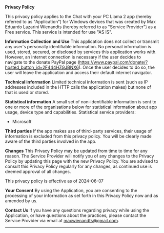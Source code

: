 **Privacy Policy**

This privacy policy applies to the Chat with your PC Llama 2 app (hereby referred to as "Application") for Windows devices that was created by Max Eduardo Lazarini Wienandts (hereby referred to as "Service Provider") as a Free service. This service is intended for use "AS IS".

**Information Collection and Use**
This application does not collect or transmit any user's personally identifiable information. No personal information is used, stored, secured, or disclosed by services this application works with. However, an internet connection is necessary if the user decides to navigate to the donate PayPal page (https://www.paypal.com/donate/?hosted_button_id=2F444HZGJBNX6). Once the user decides to do so, the user will leave the application and access their default internet navigator.

**Technical information**
Limited technical information is sent (such as IP addresses included in the HTTP calls the application makes) but none of that is used or stored.

**Statistical information**
A small set of non-identifiable information is sent to one or more of the organisations below for statistical information about app usage, device type and capabilities. Statistical service providers:
-	Microsoft

**Third parties**
If the app makes use of third-party services, their usage of information is excluded from this privacy policy. You will be clearly made aware of the third parties involved in the app.

**Changes**
This Privacy Policy may be updated from time to time for any reason. The Service Provider will notify you of any changes to the Privacy Policy by updating this page with the new Privacy Policy. You are advised to consult this Privacy Policy regularly for any changes, as continued use is deemed approval of all changes.

This privacy policy is effective as of 2024-06-07

**Your Consent**
By using the Application, you are consenting to the processing of your information as set forth in this Privacy Policy now and as amended by us.

**Contact Us**
If you have any questions regarding privacy while using the Application, or have questions about the practices, please contact the Service Provider via email at maxwienandts@gmail.com.

* * *
